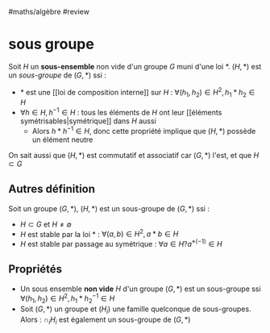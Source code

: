 #maths/algèbre #review 
# sous groupe
Soit $H$ un **sous-ensemble** non vide d'un groupe $G$ muni d'une loi $*$.
$(H, *)$ est un _sous-groupe_ de $(G, *)$ ssi :
 - $*$ est une [[loi de composition interne]] sur $H$ : $\forall (h_1,h_2)\in H^2, h_1*h_2\in H$
 - $\forall h\in H, h^{-1}\in H$ : tous les éléments de $H$ ont leur [[éléments symétrisables|symétrique]] dans $H$ aussi
     - Alors $h*h^{-1}\in H$, donc cette propriété implique que $(H,*)$ possède un élément neutre

On sait aussi que $(H,*)$ est commutatif et associatif car $(G,*)$ l'est, et que $H\subset G$

## Autres définition
Soit un groupe $(G, *)$,
$(H, *)$ est un sous-groupe de $(G, *)$ ssi :
 - $H\subset G$ et $H\neq\emptyset$
 - $H$ est stable par la loi $*$ : $\forall (a,b)\in H^2, a*b\in H$
 - $H$ est stable par passage au symétrique : $\forall a\in H? a^{*(-1)}\in H$

## Propriétés
 - Un sous ensemble **non vide** $H$ d'un groupe $(G, *)$ est un sous-groupe ssi $\forall(h_1,h_2)\in H^2, h_1*h_2^{-1}\in H$
 - Soit $(G, *)$ un groupe et $(H_i)$ une famille quelconque de sous-groupes. Alors : $\cap_iH_i$ est également un sous-groupe de $(G, *)$

 